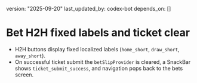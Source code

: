 version: "2025-09-20"
last_updated_by: codex-bot
depends_on: []

# Bet H2H fixed labels and ticket clear

- H2H buttons display fixed localized labels (`home_short`, `draw_short`, `away_short`).
- On successful ticket submit the `betSlipProvider` is cleared, a SnackBar shows `ticket_submit_success`, and navigation pops back to the bets screen.
